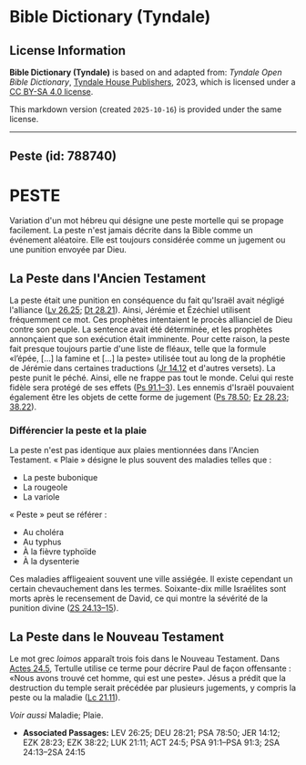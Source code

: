 # Bible Dictionary (Tyndale)

## License Information

**Bible Dictionary (Tyndale)** is based on and adapted from: _Tyndale Open Bible Dictionary_, [Tyndale House Publishers](https://tyndaleopenresources.com/), 2023, which is licensed under a [CC BY-SA 4.0 license](https://creativecommons.org/licenses/by-sa/4.0/legalcode.en).

This markdown version (created `2025-10-16`) is provided under the same license.



--------------------------------

## Peste (id: 788740)

PESTE
=====

Variation d'un mot hébreu qui désigne une peste mortelle qui se propage facilement. La peste n'est jamais décrite dans la Bible comme un événement aléatoire. Elle est toujours considérée comme un jugement ou une punition envoyée par Dieu.

La Peste dans l'Ancien Testament
--------------------------------

La peste était une punition en conséquence du fait qu'Israël avait négligé l'alliance ([Lv 26\.25](https://ref.ly/Lev26:25); [Dt 28\.21](https://ref.ly/Deut28:21)). Ainsi, Jérémie et Ézéchiel utilisent fréquemment ce mot. Ces prophètes intentaient le procès allianciel de Dieu contre son peuple. La sentence avait été déterminée, et les prophètes annonçaient que son exécution était imminente. Pour cette raison, la peste fait presque toujours partie d'une liste de fléaux, telle que la formule «l’épée, \[...] la famine et \[...] la peste» utilisée tout au long de la prophétie de Jérémie dans certaines traductions ([Jr 14\.12](https://ref.ly/Jer14:12) et d'autres versets). La peste punit le péché. Ainsi, elle ne frappe pas tout le monde. Celui qui reste fidèle sera protégé de ses effets ([Ps 91\.1–3](https://ref.ly/Ps91:1-Ps91:3)). Les ennemis d'Israël pouvaient également être les objets de cette forme de jugement ([Ps 78\.50](https://ref.ly/Ps78:50); [Ez 28\.23](https://ref.ly/Ezek28:23); [38\.22](https://ref.ly/Ezek38:22)).

### Différencier la peste et la plaie

La peste n'est pas identique aux plaies mentionnées dans l'Ancien Testament. « Plaie » désigne le plus souvent des maladies telles que :

* La peste bubonique
* La rougeole
* La variole

« Peste » peut se référer :

* Au choléra
* Au typhus
* À la fièvre typhoïde
* À la dysenterie

Ces maladies affligeaient souvent une ville assiégée. Il existe cependant un certain chevauchement dans les termes. Soixante\-dix mille Israélites sont morts après le recensement de David, ce qui montre la sévérité de la punition divine ([2S 24\.13–15](https://ref.ly/2Sam24:13-2Sam24:15)).

La Peste dans le Nouveau Testament
----------------------------------

Le mot grec *loimos* apparaît trois fois dans le Nouveau Testament. Dans [Actes 24\.5](https://ref.ly/Acts24:5), Tertulle utilise ce terme pour décrire Paul de façon offensante : «Nous avons trouvé cet homme, qui est une peste». Jésus a prédit que la destruction du temple serait précédée par plusieurs jugements, y compris la peste ou la maladie ([Lc 21\.11](https://ref.ly/Luke21:11)).

*Voir aussi* Maladie; Plaie.

* **Associated Passages:** LEV 26:25; DEU 28:21; PSA 78:50; JER 14:12; EZK 28:23; EZK 38:22; LUK 21:11; ACT 24:5; PSA 91:1–PSA 91:3; 2SA 24:13–2SA 24:15

